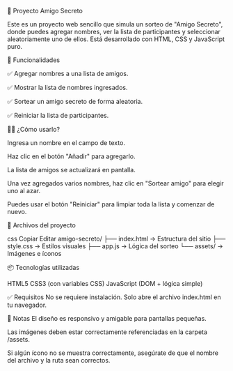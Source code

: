 🎁 Proyecto Amigo Secreto

Este es un proyecto web sencillo que simula un sorteo de "Amigo Secreto", donde puedes agregar nombres, ver la lista de participantes y seleccionar aleatoriamente uno de ellos. Está desarrollado con HTML, CSS y JavaScript puro.

🚀 Funcionalidades

✅ Agregar nombres a una lista de amigos.

✅ Mostrar la lista de nombres ingresados.

✅ Sortear un amigo secreto de forma aleatoria.

✅ Reiniciar la lista de participantes.

🧑‍💻 ¿Cómo usarlo?

Ingresa un nombre en el campo de texto.

Haz clic en el botón "Añadir" para agregarlo.

La lista de amigos se actualizará en pantalla.

Una vez agregados varios nombres, haz clic en "Sortear amigo" para elegir uno al azar.

Puedes usar el botón "Reiniciar" para limpiar toda la lista y comenzar de nuevo.

📁 Archivos del proyecto

css
Copiar
Editar
amigo-secreto/
├── index.html      → Estructura del sitio
├── style.css       → Estilos visuales
├── app.js          → Lógica del sorteo
└── assets/         → Imágenes e íconos

📦 Tecnologías utilizadas

HTML5
CSS3 (con variables CSS)
JavaScript (DOM + lógica simple)

✅ Requisitos
No se requiere instalación. Solo abre el archivo index.html en tu navegador.

📌 Notas
El diseño es responsivo y amigable para pantallas pequeñas.

Las imágenes deben estar correctamente referenciadas en la carpeta /assets.

Si algún ícono no se muestra correctamente, asegúrate de que el nombre del archivo y la ruta sean correctos.














